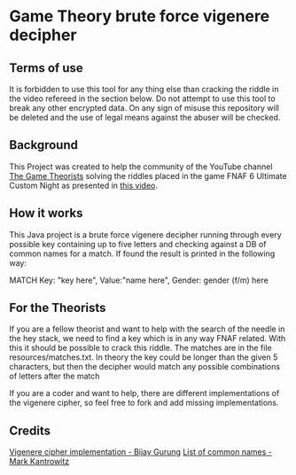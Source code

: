 # Game Theory brute force vigenere decipher

## Terms of use
It is forbidden to use this tool for any thing else than cracking the riddle in the video refereed in the section below. 
Do not attempt to use this tool to break any other encrypted data. On any sign of misuse this repository will be deleted
and the use of legal means against the abuser will be checked.

## Background
This Project was created to help the community of the YouTube channel 
[The Game Theorists](https://www.youtube.com/channel/UCo_IB5145EVNcf8hw1Kku7w)
solving the riddles placed in the game FNAF 6 Ultimate Custom Night as presented in 
[this video](https://www.youtube.com/watch?v=v_0WNLAmSaE).

## How it works
This Java project is a brute force vigenere decipher running through every possible key containing up to five letters 
and checking against a DB of common names for a match. If found the result is printed in the following way:

MATCH   Key: "key here", Value:"name here", Gender: gender (f/m) here

## For the Theorists
If you are a fellow theorist and want to help with the search of the needle in the hey stack, we need to find a key 
which is in any way FNAF related. With this it should be possible to crack this riddle. The matches are in the file 
resources/matches.txt. In theory the key could be longer than the given 5 characters, but then the decipher would match 
any possible combinations of letters after the match 

If you are a coder and want to help, there are different implementations of the vigenere cipher, so feel free to fork 
and add missing implementations.

## Credits
[Vigenere cipher implementation - Bijay Gurung](https://stackoverflow.com/questions/40532153/trying-to-encrypt-and-decrypt-a-vigenere-cipher)
[List of common names - Mark Kantrowitz](http://www.cs.cmu.edu/afs/cs/project/ai-repository/ai/areas/nlp/corpora/names/0.html)